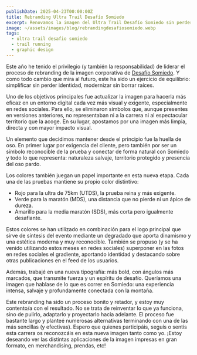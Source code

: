 ```yaml
---
publishDate: 2025-04-23T00:00:00Z
title: Rebranding Ultra Trail Desafío Somiedo
excerpt: Renovamos la imagen del Ultra Trail Desafío Somiedo sin perder su esencia aventurera
image: ~/assets/images/blog/rebrandingdesafiosomiedo.webp
tags:
  - ultra trail desafio somiedo
  - trail running
  - graphic design
---
```


Este año he tenido el privilegio (y también la responsabilidad) de liderar el proceso de rebranding de la imagen corporativa de [Desafío Somiedo](https://www.desafiosomiedo.com). Y como todo cambio que mira al futuro, este ha sido un ejercicio de equilibrio: simplificar sin perder identidad, modernizar sin borrar raíces.

Uno de los objetivos principales fue actualizar la imagen para hacerla más eficaz en un entorno digital cada vez más visual y exigente, especialmente en redes sociales. Para ello, se eliminaron símbolos que, aunque presentes en versiones anteriores, no representaban ni a la carrera ni al espectacular territorio que la acoge. En su lugar, apostamos por una imagen más limpia, directa y con mayor impacto visual.

Un elemento que decidimos mantener desde el principio fue la huella de oso. En primer lugar por exigencia del cliente, pero también por ser un símbolo reconocible de la prueba y conectar de forma natural con Somiedo y todo lo que representa: naturaleza salvaje, territorio protegido y presencia del oso pardo.

Los colores también juegan un papel importante en esta nueva etapa. Cada una de las pruebas mantiene su propio color distintivo:

- Rojo para la ultra de 75km (UTDS), la prueba reina y más exigente.
- Verde para la maratón (MDS), una distancia que no pierde ni un ápice de dureza.
- Amarillo para la media maratón (SDS), más corta pero igualmente desafiante.

Estos colores se han utilizado en combinación para el logo principal que sirve de síntesis del evento mediante un degradado que aporta dinamismo y una
estética moderna y muy reconocible. También se propuso (y se ha venido utilizando estos meses en redes sociales) superponer en las fotos en redes sociales el gradiente, aportando identidad y destacando sobre otras publicaciones en el feed de los usuarios.

Además, trabajé en una nueva tipografía: más bold, con ángulos más marcados, que transmite fuerza y un espíritu de desafío. Queríamos una imagen que hablase de lo que es correr en Somiedo: una experiencia intensa, salvaje y profundamente conectada con la montaña.

Este rebranding ha sido un proceso bonito y retador, y estoy muy contento/a con el resultado. No se trata de reinventar lo que ya funciona, sino de pulirlo, adaptarlo y proyectarlo hacia adelante. El proceso fue bastante largo y planteé numerosas alternativas terminando con una de las más sencillas (y efectivas). Espero que quienes participáis, seguís o sentís esta carrera os reconozcáis en esta nueva imagen tanto como yo. ¡Estoy deseando ver las distintas aplicaciones de la imagen impresas en gran formato, en merchandising, prendas, etc!
